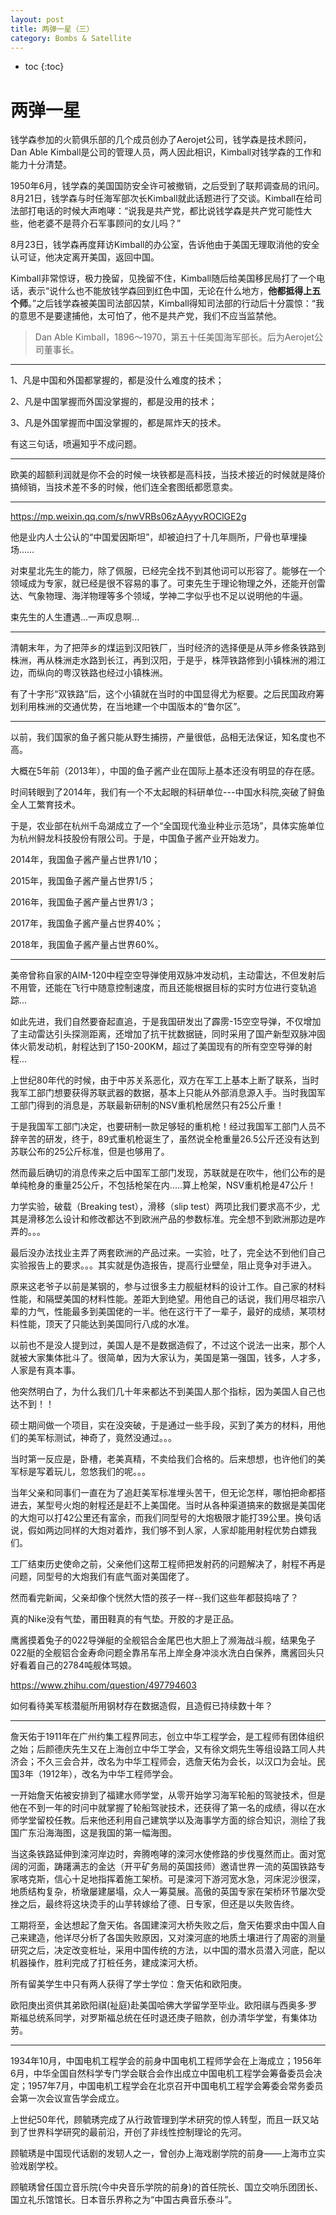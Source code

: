```yaml
---
layout: post
title: 两弹一星（三）
category: Bombs & Satellite 
---
```


* toc
{:toc}

# 两弹一星

钱学森参加的火箭俱乐部的几个成员创办了Aerojet公司，钱学森是技术顾问，Dan Able Kimball是公司的管理人员，两人因此相识，Kimball对钱学森的工作和能力十分清楚。

1950年6月，钱学森的美国国防安全许可被撤销，之后受到了联邦调查局的讯问。8月21日，钱学森与时任海军部次长Kimball就此话题进行了交谈。Kimball在给司法部打电话的时候大声咆哮：“说我是共产党，都比说钱学森是共产党可能性大些，他老婆不是蒋介石军事顾问的女儿吗？”

8月23日，钱学森再度拜访Kimball的办公室，告诉他由于美国无理取消他的安全认可证，他决定离开美国，返回中国。

Kimball非常惊讶，极力挽留，见挽留不住，Kimball随后给美国移民局打了一个电话，表示“说什么也不能放钱学森回到红色中国，无论在什么地方，**他都抵得上五个师**。”之后钱学森被美国司法部囚禁，Kimball得知司法部的行动后十分震惊：“我的意思不是要逮捕他，太可怕了，他不是共产党，我们不应当监禁他。

>Dan Able Kimball，1896～1970，第五十任美国海军部长。后为Aerojet公司董事长。

---

1、凡是中国和外国都掌握的，都是没什么难度的技术；

2、凡是中国掌握而外国没掌握的，都是没用的技术；

3、凡是外国掌握而中国没掌握的，都是屌炸天的技术。

有这三句话，喷遍知乎不成问题。

---

欧美的超额利润就是你不会的时候一块铁都是高科技，当技术接近的时候就是降价搞倾销，当技术差不多的时候，他们连全套图纸都愿意卖。

---

https://mp.weixin.qq.com/s/nwVRBs06zAAyyvROClGE2g

他是业内人士公认的“中国爱因斯坦”，却被迫扫了十几年厕所，尸骨也草埋操场……

对束星北先生的能力，除了佩服，已经完全找不到其他词可以形容了。能够在一个领域成为专家，就已经是很不容易的事了。可束先生于理论物理之外，还能开创雷达、气象物理、海洋物理等多个领域，学神二字似乎也不足以说明他的牛逼。

束先生的人生遭遇...一声叹息啊...

---

清朝末年，为了把萍乡的煤运到汉阳铁厂，当时经济的选择便是从萍乡修条铁路到株洲，再从株洲走水路到长江，再到汉阳，于是乎，株萍铁路修到小镇株洲的湘江边，而纵向的粤汉铁路也经过小镇株洲。

有了十字形“双铁路”后，这个小镇就在当时的中国显得尤为枢要。之后民国政府筹划利用株洲的交通优势，在当地建一个中国版本的“鲁尔区”。

---

以前，我们国家的鱼子酱只能从野生捕捞，产量很低，品相无法保证，知名度也不高。

大概在5年前（2013年），中国的鱼子酱产业在国际上基本还没有明显的存在感。

时间转眼到了2014年，我们有一个不太起眼的科研单位---中国水科院,突破了鲟鱼全人工繁育技术。

于是，农业部在杭州千岛湖成立了一个“全国现代渔业种业示范场”，具体实施单位为杭州鲟龙科技股份有限公司。于是，中国鱼子酱产业开始发力。

2014年，我国鱼子酱产量占世界1/10；

2015年，我国鱼子酱产量占世界1/5；

2016年，我国鱼子酱产量占世界1/3；

2017年，我国鱼子酱产量占世界40%；

2018年，我国鱼子酱产量占世界60%。

---

美帝曾称自家的AIM-120中程空空导弹使用双脉冲发动机，主动雷达，不但发射后不用管，还能在飞行中随意控制速度，而且还能根据目标的实时方位进行变轨追踪...

如此先进，我们自然要奋起直追，于是我国研发出了霹雳-15空空导弹，不仅增加了主动雷达引头探测距离，还增加了抗干扰数据链，同时采用了国产新型双脉冲固体火箭发动机，射程达到了150-200KM，超过了美国现有的所有空空导弹的射程...

上世纪80年代的时候，由于中苏关系恶化，双方在军工上基本上断了联系，当时我军工部门想要获得苏联武器的数据，基本上只能从外部消息源入手。当时我国军工部门得到的消息是，苏联最新研制的NSV重机枪居然只有25公斤重！

于是我国军工部门决定，也要研制一款足够轻的重机枪！经过我国军工部门人员不辞辛苦的研发，终于，89式重机枪诞生了，虽然说全枪重量26.5公斤还没有达到苏联公布的25公斤标准，但是也够用了。

然而最后确切的消息传来之后中国军工部门发现，苏联就是在吹牛，他们公布的是单纯枪身的重量25公斤，不包括枪架在内.....算上枪架，NSV重机枪是47公斤！

力学实验，破载（Breaking test），滑移（slip test）两项比我们要求高不少，尤其是滑移怎么设计和修改都达不到欧洲产品的参数标准。完全想不到欧洲那边是咋弄的。。。

最后没办法找业主弄了两套欧洲的产品过来。一实验，吐了，完全达不到他们自己实验报告上的要求。。。其实就是伪造报告，提高行业壁垒，阻止竞争对手进入。

原来这老爷子以前是某钢的，参与过很多主力舰艇材料的设计工作。自己家的材料性能，和隔壁美国的材料性能。差距大到绝望。用他自己的话说，我们用尽祖宗八辈的力气，性能最多到美国佬的一半。他在这行干了一辈子，最好的成绩，某项材料性能，顶天了只能达到美国同行八成的水准。

以前也不是没人提到过，美国人是不是数据造假了，不过这个说法一出来，那个人就被大家集体批斗了。很简单，因为大家认为，美国是第一强国，钱多，人才多，人家是有真本事。

他突然明白了，为什么我们几十年来都达不到美国人那个指标，因为美国人自己也达不到！！

硕士期间做一个项目，实在没突破，于是通过一些手段，买到了美方的材料，用他们的美军标测试，神奇了，竟然没通过。。。

当时第一反应是，卧槽，老美真精，不卖给我们合格的。后来想想，也许他们的美军标是写着玩儿，忽悠我们的呢。。。

当年父亲和同事们一直在为了追赶美军标准埋头苦干，但无论怎样，哪怕把命都搭进去，某型号火炮的射程还是赶不上美国佬。当时从各种渠道搞来的数据是美国佬的大炮可以打42公里还有富余，而我们同型号的大炮极限才能打39公里。换句话说，假如两边同样的大炮对着炸，我们够不到人家，人家却能用射程优势白嫖我们。

工厂结束历史使命之前，父亲他们这帮工程师把发射药的问题解决了，射程不再是问题，同型号的大炮我们有底气面对美国佬了。

然而看完新闻，父亲却像个恍然大悟的孩子一样--我们这些年都鼓捣啥了？

真的Nike没有气垫，莆田鞋真的有气垫。开胶的才是正品。

鹰酱摸着兔子的022导弹艇的全舰铝合金尾巴也大胆上了濒海战斗舰，结果兔子022艇的全舰铝合金寿命问题全靠吊车吊上岸全身冲淡水洗白白保养，鹰酱回头只好看着自己的2784吨舰体骂娘。

https://www.zhihu.com/question/497794603

如何看待美军核潜艇所用钢材存在数据造假，且造假已持续数十年？

---

詹天佑于1911年在广州约集工程界同志，创立中华工程学会，是工程师有团体组织之始；后颜德庆先生又在上海创立中华工学会，又有徐文炯先生等组设路工同人共济会；不久三会合并，改名为中华工程师会，选詹天佑为会长，以汉口为会址。民国3年（1912年），改名为中华工程师学会。

一开始詹天佑被安排到了福建水师学堂，从零开始学习海军轮船的驾驶技术，但是他在不到一年的时问中就掌握了轮船驾驶技术，还获得了第一名的成绩，得以在水师学堂留校任教。后来他还利用自己建筑学以及海事学方面的综合知识，测绘了我国广东沿海海图，这是我国的第一幅海图。

当这条铁路延伸到滦河岸边时，奔腾咆哮的滦河水使修路的步伐戛然而止。面对宽阔的河面，踌躇满志的金达（开平矿务局的英国技师）邀请世界一流的英国铁路专家喀克斯，信心十足地指挥着施工架桥。可是滦河下游河宽水急，河床泥沙很深，地质结构复杂，桥墩屡建屡塌，众人一筹莫展。高傲的英国专家在架桥环节屡次受挫之后，最终将这块烫手的山芋转嫁给了德、日专家，但还是以失败告终。

工期将至，金达想起了詹天佑。各国建滦河大桥失败之后，詹天佑要求由中国人自己来建造，他详尽分析了各国失败原因，又对滦河底的地质土壤进行了周密的测量研究之后，决定改变桩址，采用中国传统的方法，以中国的潜水员潜入河底，配以机器操作，胜利完成了打桩任务，建成滦河大桥。

所有留美学生中只有两人获得了学士学位：詹天佑和欧阳庚。

欧阳庚出资供其弟欧阳祺(祉庭)赴美国哈佛大学留学至毕业。欧阳祺与西奥多·罗斯福总统系同学，对罗斯福总统在任时退还庚子赔款，创办清华学堂，有集体功劳。

---

1934年10月，中国电机工程学会的前身中国电机工程师学会在上海成立；1956年6月，中华全国自然科学专门学会联合会作出成立中国电机工程学会筹备委员会决定；1957年7月，中国电机工程学会在北京召开中国电机工程学会筹委会常务委员会第一次会议宣告学会成立。

上世纪50年代，顾毓琇完成了从行政管理到学术研究的惊人转型，而且一跃又站到了世界科学研究的最前沿，开创了非线性控制理论的先河。

顾毓琇是中国现代话剧的发轫人之一，曾创办上海戏剧学院的前身——上海市立实验戏剧学校。

顾毓琇曾任国立音乐院(今中央音乐学院的前身)的首任院长、国立交响乐团团长、国立礼乐馆馆长。日本音乐界称之为“中国古典音乐泰斗”。
